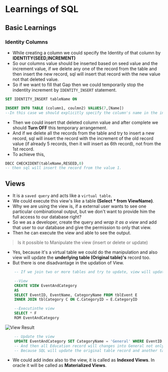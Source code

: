 # Learnings of SQL
## Basic Learnings
### Identity Columns
* While creating a column we could specify the Identity of that column by **IDENTITY(SEED,INCREMENT)**
* So our columns value should be inserted based on seed value and the increment value, if we delete any one of the record from the table and then insert the new record, sql will insert that record with the new value not that deleted value.
* So if we want to fill that Gap then we could temporarily stop the indentity increment by `IDENTITY_INSERT` statement.
```SQL
SET IDENTITY_INSERT tableName ON

INSERT INTO TABLE (column1, coulmn2) VALUES(7,[Name])
--In this case we should explicitly specify the column's name in the insert statement
```
* Then we could insert that deleted column value and after complete we should **Turn OFF** this temporary arrangement.
* And if we delete all the records from the table and try to insert a new record, sql will insert the record with the increment of the old record value (if already 5 records, then it will insert as 6th record), not from the 1st record.
* To achieve this,

```SQL
DBCC CHECKIDENT(tableName,RESEED,0)
-- then sql will insert the record from the value 1.
````

## Views
* It is a `saved query` and acts like a `virtual table`.
* We could execute this view's like a table **(Select * from ViewName)**.
* Why we are using the view is, if a external user wants to see one particular combinational output, but we don't want to provide him the full access to our database right?
* So we as a developer, create the query and <i>wrap it as a view</i> and add that user to our database and give the permission to only that view.
* Then he can execute the view and able to see the output.

> Is it possible to Manipulate the view (insert or delete or update)
* Yes, because it's a virtual table we could do the manipulation and also view will update the **underlying table (Original table)'s** record too.
* But there is one disadvantage in the updation of View.

```SQL
    -- If we join two or more tables and try to update, view will update wrongly

    --View
    CREATE VIEW EventAndCategory
    AS
    SELECT EventID, EventName, CategoryName FROM tblEvent E
    INNER JOIN tblCategory C ON C.CategoryID = E.CategoryID

    --Executinthe view
    SELECT * F
    ROM EventAndCategory
```
![View Result](https://github.com/user-attachments/assets/d2f67c2e-4120-437b-bb5f-e1fc4109ecbd)

```SQL
    -- Update the view
    UPDATE EventAndCategory SET CategoryName = 'General' WHERE EventID = 344
    -- And then all Education record will changes into General not only the EventID with 344
    -- Because SQL will update the original table record and another table have that reference so, it will affect all the rows that have that reference.
```

* We could add index also to the view, it is called as **Indexed Views**. In oracle it will be called as **Materialized Views**.
